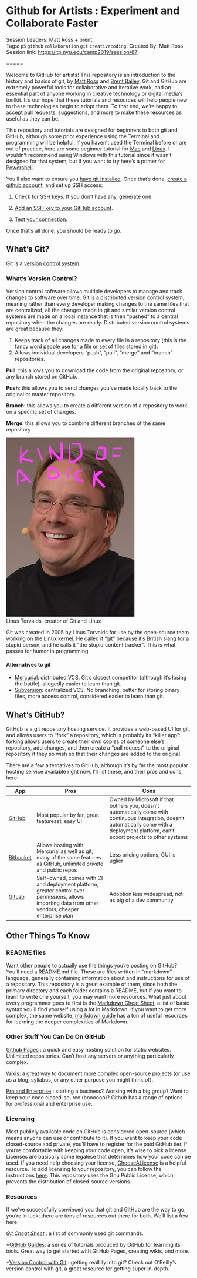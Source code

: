 # Github for Artists : Experiment and Collaborate Faster

Session Leaders: Matt Ross + brent  
Tags: `p5` `github` `collaboration` `git` `creativecoding`. 
Created By: Matt Ross   
Session link: https://itp.nyu.edu/camp2019/session/87

=====


Welcome to GitHub for artists! This repository is an introduction to the history and basics of git, by [Matt Ross]() and [Brent Bailey](http://brentlbailey.com). Git and GitHub are extremely powerful tools for collaborative and iterative work, and an essential part of anyone working in creative technology or digital media’s toolkit. It’s our hope that these tutorials and resources will help people new to these technologies begin to adopt them. To that end, we’re happy to accept pull requests, suggestions, and more to make these resources as useful as they can be.

This repository and tutorials are designed for beginners to both git and GitHub, although some prior experience using the Terminal and programming will be helpful. If you haven’t used the Terminal before or are out of practice, here are some beginner tutorial for [Mac](https://macpaw.com/how-to/use-terminal-on-mac) and [Linux](https://www.howtogeek.com/140679/beginner-geek-how-to-start-using-the-linux-terminal/). I wouldn’t recommend using Windows with this tutorial since it wasn’t designed for that system, but if you want to try here’s a primer for [Powershell](https://docs.microsoft.com/en-us/powershell/scripting/getting-started/getting-started-with-windows-powershell?view=powershell-6).

You’ll also want to ensure you [have git installed](https://git-scm.com/book/en/v2/Getting-Started-Installing-Git). Once that’s done, [create a github account](https://github.com/join), and set up SSH access:

1. [Check for SSH keys](https://help.github.com/en/articles/checking-for-existing-ssh-keys). If you don’t have any, [generate one](https://help.github.com/en/articles/generating-a-new-ssh-key-and-adding-it-to-the-ssh-agent).
2. [Add an SSH key to your GitHub account](https://help.github.com/en/articles/adding-a-new-ssh-key-to-your-github-account).

3. [Test your connection](https://help.github.com/en/articles/testing-your-ssh-connection).

Once that’s all done, you should be ready to go.

## What’s Git?
  Git is a [version control system](https://www.atlassian.com/git/tutorials/what-is-version-control).
### What’s Version Control?
  Version control software allows multiple developers to manage and track changes to software over time. Git is a distributed version control system, meaning rather than every developer making changes to the same files that are centralized, all the changes made in git and similar version control systems are made on a local instance that is then “pushed” to a central repository when the changes are ready.
  Distributed version control systems are great because they:
  1. Keeps track of all changes made to every file in a repository (this is the fancy word people use for a file or set of files stored in git).
  2. Allows individual developers “push”, “pull”, “merge” and “branch” repositories.

  **Pull**: this allows you to download the code from the original repository, or any branch stored on GitHub.

  **Push**: this allows you to send changes you’ve made locally back to the original or master repository.

  **Branch**: this allows you to create a different version of a repository to work on a specific set of changes.

  **Merge**: this allows you to combine different branches of the same repository
<p style=”text-align: center;” align=”center”>
<img src=img/linus.jpg>
<br />
Linus Torvalds, creator of Git and Linux
</p>
  Git was created in 2005 by Linus Torvalds for use by the open-source team working on the Linux kernel. He called it “git” because it’s British slang for a stupid person, and he calls it “the stupid content tracker”. This is what passes for humor in programming.

#### Alternatives to git
  * [Mercurial](https://www.mercurial-scm.org/): distributed VCS. Git’s closest competitor (although it’s losing the battle), allegedly easier to learn than git.
  * [Subversion](https://subversion.apache.org/): centralized VCS. No branching, better for storing binary files, more access control, considered easier to learn than git.


## What’s GitHub?

  GitHub is a git repository hosting service. It provides a web-based UI for git, and allows users to “fork” a repository, which is probably its “killer app”: forking allows users to create their own copies of someone else’s repository, add changes, and then create a “pull request” to the original repository if they so wish so that their changes are added to the original.

  There are a few alternatives to GitHub, although it’s by far the most popular hosting service available right now. I’ll list these, and their pros and cons, here:

| App | Pros | Cons |
| ------| ------| ------ |
| [GitHub](github.com)                | Most popular by far, great featureset, easy UI | Owned by Microsoft if that bothers you, doesn’t automatically come with continuous integration, doesn’t automatically come with a deployment platform, can’t export projects to other systems |
| [Bitbucket](https://bitbucket.org/) | Allows hosting with Mercurial as well as git, many of the same features as GitHub, unlimited private and public repos | Less pricing options, GUI is uglier |
| [GitLab](https://gitlab.com)        | Self-owned, comes with CI and deployment platform, greater control over permissions, allows importing data from other vendors, cheaper enterprise plan | Adoption less widespread, not as big of a dev community |

## Other Things To Know

### README files

Want other people to actually use the things you’re posting on GitHub? You’ll need a README.md file. These are files written in “markdown” language, generally containing information about and instructions for use of a repository. This repository is a great example of them, since both the primary directory and each folder contains a README, but if you want to learn to write one yourself, you may want more resources. What just about every programmer goes to first is the [Markdown Cheat Sheet](https://www.markdownguide.org/cheat-sheet), a list of basic syntax you’ll find yourself using a lot in Markdown. If you want to get more complex, the same website, [markdown guide](https://www.markdownguide.org/cheat-sheet) has a ton of useful resources for learning the deeper complexities of Markdown.

### Other Stuff You Can Do On GitHub

[Github Pages](https://pages.github.com/) : a quick and easy hosting solution for static websites. Unlimited repositories. Can’t host any servers or anything particularly complex.

[Wikis](https://help.github.com/en/articles/about-wikis): a great way to document more complex open-source projects (or use as a blog, syllabus, or any other purpose you might think of).

[Pro and Enterprise](https://help.github.com/en/articles/githubs-products) : starting a business? Working with a big group? Want to keep your code closed-source (boooooo)? Github has a range of options for professional and enterprise use.


### Licensing

Most publicly available code on GitHub is considered open-source (which means anyone can use or contribute to it). If you want to keep your code closed-source and private, you’ll have to register for the paid GitHub tier. If you’re comfortable with keeping your code open, it’s wise to pick a license. Licenses are basically some legalese that determines how your code can be used. If you need help choosing your license, [ChooseALicense](https://choosealicense.com/) is a helpful resource. To add licensing to your repository, you can follow the instructions [here](https://help.github.com/en/articles/licensing-a-repository). This repository uses the Gnu Public License, which prevents the distribution of closed-source versions.

### Resources

If we’ve successfully convinced you that git and GitHub are the way to go, you’re in luck: there are tons of resources out there for both. We’ll list a few here:

*[Git Cheat Sheet](https://github.github.com/training-kit/downloads/github-git-cheat-sheet.pdf)* : a list of commonly used git commands.

*[GitHub Guides](https://guides.github.com/): a series of tutorials produced by GitHub for learning its tools. Great way to get started with GitHub Pages, creating wikis, and more.

*[Version Control with Git](http://shop.oreilly.com/product/0636920022862.do) : getting reallllly into git? Check out O’Reilly’s version control with git, a great resource for getting super in-depth.
